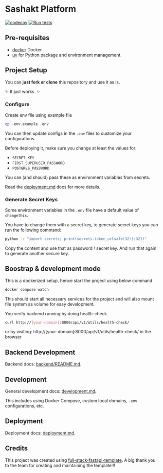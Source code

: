 # Sashakt Platform

[![codecov](https://codecov.io/gh/sashakt-platform/sashakt-core/graph/badge.svg?token=4GXQFZHIJT)](https://codecov.io/gh/sashakt-platform/sashakt-core) [![Run tests](https://github.com/sashakt-platform/sashakt-core/actions/workflows/test-run.yml/badge.svg)](https://github.com/sashakt-platform/sashakt-core/actions/workflows/test-run.yml)

## Pre-requisites

- [docker](https://docs.docker.com/get-started/get-docker/) Docker
- [uv](https://docs.astral.sh/uv/) for Python package and environment management.

## Project Setup

You can **just fork or clone** this repository and use it as is.

✨ It just works. ✨

### Configure

Create env file using example file

```bash
cp .env.example .env
```

You can then update configs in the `.env` files to customize your configurations.

Before deploying it, make sure you change at least the values for:

- `SECRET_KEY`
- `FIRST_SUPERUSER_PASSWORD`
- `POSTGRES_PASSWORD`

You can (and should) pass these as environment variables from secrets.

Read the [deployment.md](./deployment.md) docs for more details.

### Generate Secret Keys

Some environment variables in the `.env` file have a default value of `changethis`.

You have to change them with a secret key, to generate secret keys you can run the following command:

```bash
python -c "import secrets; print(secrets.token_urlsafe(32)[:32])"
```

Copy the content and use that as password / secret key. And run that again to generate another secure key.

## Boostrap & development mode

This is a dockerized setup, hence start the project using below command

```bash
docker compose watch
```

This should start all necessary services for the project and will also mount file system as volume for easy development.

You verify backend running by doing health-check

```bash
curl http://[your-domain]:8000/api/v1/utils/health-check/
```

or by visiting: http://[your-domain]:8000/api/v1/utils/health-check/ in the browser

## Backend Development

Backend docs: [backend/README.md](./backend/README.md).

## Development

General development docs: [development.md](./development.md).

This includes using Docker Compose, custom local domains, `.env` configurations, etc.

## Deployment

Deployment docs: [deployment.md](./deployment.md).

## Credits

This project was created using [full-stack-fastapi-template](https://github.com/fastapi/full-stack-fastapi-template). A big thank you to the team for creating and maintaining the template!!!
